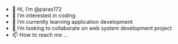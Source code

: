 - 👋 Hi, I’m @paras172
- 👀 I’m interested in coding
- 🌱 I’m currently learning application development
- 💞️ I’m looking to collaborate on web system development project
- 📫 How to reach me ...

<!---
paras172/paras172 is a ✨ special ✨ repository because its `README.md` (this file) appears on your GitHub profile.
You can click the Preview link to take a look at your changes.
--->
